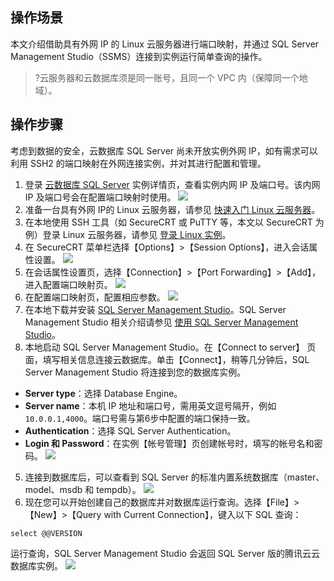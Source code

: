 ## 操作场景
本文介绍借助具有外网 IP 的 Linux 云服务器进行端口映射，并通过 SQL Server Management Studio（SSMS）连接到实例运行简单查询的操作。
>?云服务器和云数据库须是同一账号，且同一个 VPC 内（保障同一个地域）。

## 操作步骤
考虑到数据的安全，云数据库 SQL Server 尚未开放实例外网 IP，如有需求可以利用 SSH2 的端口映射在外网连接实例，并对其进行配置和管理。
1. 登录 [云数据库 SQL Server](https://console.cloud.tencent.com/sqlserver) 实例详情页，查看实例内网 IP 及端口号。该内网 IP 及端口号会在配置端口映射时使用。
![](https://main.qcloudimg.com/raw/c92e46d1d767daef089cf689b4c11a5c.png)
2. 准备一台具有外网 IP的 Linux 云服务器，请参见 [快速入门 Linux 云服务器](/doc/product/213/2936)。
3. 在本地使用 SSH 工具（如 SecureCRT 或 PuTTY 等，本文以 SecureCRT 为例）登录 Linux 云服务器，请参见 [登录 Linux 实例](/doc/product/213/5436)。
4. 在 SecureCRT 菜单栏选择【Options】>【Session Options】，进入会话属性设置。
![](https://main.qcloudimg.com/raw/acbb1ad0a808ac59a0053063b75aab8b.png)
5. 在会话属性设置页，选择【Connection】>【Port Forwarding】>【Add】，进入配置端口映射页。
![](https://main.qcloudimg.com/raw/05f0cadcda75c6f931f34eb296a5ab6f.png)
6. 在配置端口映射页，配置相应参数。
![](https://main.qcloudimg.com/raw/6b6b4a0ee3982ef6ec2261ce8cfc5559.png)
7. 在本地下载并安装 [SQL Server Management Studio](https://docs.microsoft.com/en-us/sql/ssms/download-sql-server-management-studio-ssms)。SQL Server Management Studio 相关介绍请参见 [使用 SQL Server Management Studio](https://docs.microsoft.com/en-us/sql/ssms/sql-server-management-studio-ssms?view=sql-server-ver15)。
8. 本地启动 SQL Server Management Studio。在【Connect to server】 页面，填写相关信息连接云数据库。单击【Connect】，稍等几分钟后，SQL Server Management Studio 将连接到您的数据库实例。
 - **Server type**：选择 Database Engine。
 - **Server name**：本机 IP 地址和端口号，需用英文逗号隔开，例如`10.0.0.1,4000`。端口号需与第6步中配置的端口保持一致。
 -  **Authentication**：选择 SQL Server Authentication。
 -  **Login 和 Password**：在实例【帐号管理】页创建帐号时，填写的帐号名和密码。
![](https://main.qcloudimg.com/raw/14d90aa2eda6c841680f0fdc74db8219.png)
5. 连接到数据库后，可以查看到 SQL Server 的标准内置系统数据库（master、model、msdb 和 tempdb）。
![](https://main.qcloudimg.com/raw/c65c02197b506bd5b326128f1a3983a0.png)
6. 现在您可以开始创建自己的数据库并对数据库运行查询。选择【File】>【New】>【Query with Current Connection】，键入以下 SQL 查询：
```
select @@VERSION
```
运行查询，SQL Server Management Studio 会返回 SQL Server 版的腾讯云云数据库实例。
![](//mc.qcloudimg.com/static/img/fbf64c03c7addda9c80fdd3dac7bbebb/image.png)



